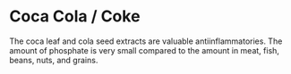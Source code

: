 # Coca Cola / Coke

The coca leaf and cola seed extracts are valuable antiinflammatories. The amount of phosphate is very small compared to the amount in meat, fish, beans, nuts, and grains.
